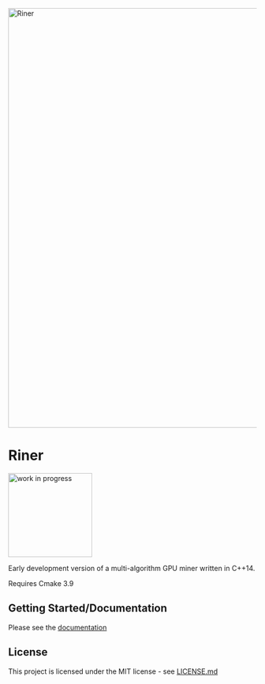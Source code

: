 <img src="https://genesismining.github.io/Riner/build/html/_images/img_banner_white.jpg" alt="Riner" width="850" />

# Riner

<img src="https://genesismining.github.io/Riner/build/html/_images/img_wip.png" alt="work in progress" width="170"/>

Early development version of a multi-algorithm GPU miner written in C++14.

Requires Cmake 3.9

## Getting Started/Documentation

Please see the [documentation](https://genesismining.github.io/Riner "documentation")

## License

This project is licensed under the MIT license - see [LICENSE.md](LICENSE.md)
